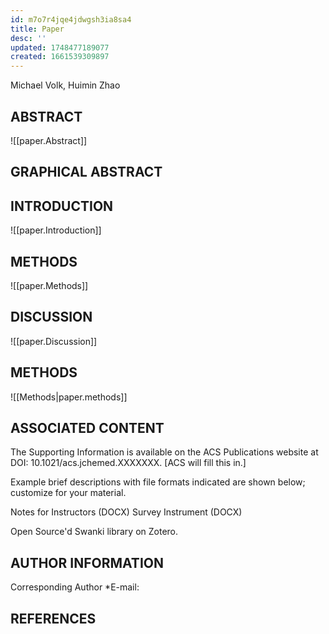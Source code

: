 ```yaml
---
id: m7o7r4jqe4jdwgsh3ia8sa4
title: Paper
desc: ''
updated: 1748477189077
created: 1661539309897
---
```

Michael Volk, Huimin Zhao

## ABSTRACT

![[paper.Abstract]]

## GRAPHICAL ABSTRACT

## INTRODUCTION

![[paper.Introduction]]

## METHODS

![[paper.Methods]]

## DISCUSSION

![[paper.Discussion]]

## METHODS

![[Methods|paper.methods]]

## ASSOCIATED CONTENT

The Supporting Information is available on the ACS Publications website at DOI: 10.1021/acs.jchemed.XXXXXXX. [ACS will fill this in.]

Example brief descriptions with file formats indicated are shown below; customize for your material.

Notes for Instructors (DOCX)
Survey Instrument (DOCX)

Open Source'd Swanki library on Zotero.

## AUTHOR INFORMATION

Corresponding Author
*E-mail:

## REFERENCES
